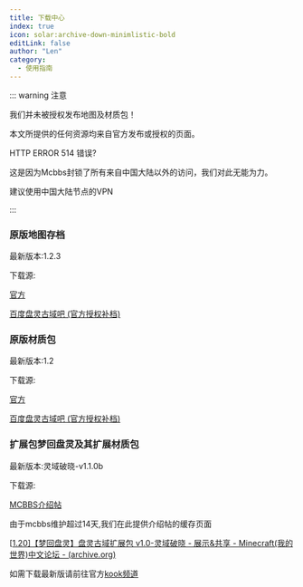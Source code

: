 ```yaml
---
title: 下载中心
index: true
icon: solar:archive-down-minimlistic-bold
editLink: false
author: "Len"
category:
  - 使用指南
---
```


::: warning  注意

我们并未被授权发布地图及材质包！

本文所提供的任何资源均来自官方发布或授权的页面。

HTTP ERROR 514 错误?

这是因为Mcbbs封锁了所有来自中国大陆以外的访问，我们对此无能为力。

建议使用中国大陆节点的VPN

::: 

### **原版地图存档**

最新版本:1.2.3

下载源:

 [官方](https://pan-gu-continent.blogspot.com/p/download.html)

[百度盘灵古域吧 (官方授权补档)](https://tieba.baidu.com/p/6132497097?pn=1)



### **原版材质包**

最新版本:1.2

下载源:

[官方](https://pan-gu-continent.blogspot.com/p/download.html)

[百度盘灵古域吧 (官方授权补档)](https://tieba.baidu.com/p/6132497097?pn=1)



### **扩展包梦回盘灵及其扩展材质包**

最新版本:灵域破晓-v1.1.0b

下载源: 

[MCBBS介绍帖](https://search.mcbbs.net/thread-1116615-1-1.html)

由于mcbbs维护超过14天,我们在此提供介绍帖的缓存页面

[[1.20\]【梦回盘灵】盘灵古域扩展包 v1.0-灵域破晓 - 展示&共享 - Minecraft(我的世界)中文论坛 - (archive.org)](https://web.archive.org/web/20230714072509/https://search.mcbbs.net/thread-1116615-1-1.html)

如需下载最新版请前往官方[kook频道](https://www.kookapp.cn/app/channels/5787377656427081/5801030269558956)
